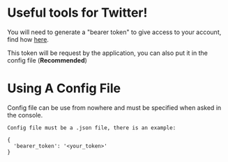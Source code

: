 # Useful tools for Twitter!

You will need to generate a "bearer token" to give access to your account, find how [here](https://developer.twitter.com/en/docs/authentication/oauth-2-0/bearer-tokens).

This token will be request by the application, you can also put it in the config file (**Recommended**)

# Using A Config File
Config file can be use from nowhere and must be specified when asked in the console.

``Config file must be a .json file, there is an example:``

```
{
  'bearer_token': '<your_token>'
}
```
